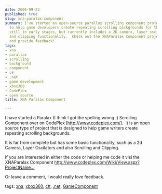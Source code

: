 ```yaml
---
date: 2006-09-23
published: true
slug: xna-paralax-component
summary: I've started an open-source parallax scrolling component project on CodePlex
  to help game developers create repeating scrolling backgrounds for their XNA games.  It's
  still in early stages, but currently includes a 2D camera, layer oscillators, scrolling,
  and clipping functionality.  Check out the XNAParalax Component project on CodePlex
  and provide feedback!
tags:
- xna
- parallax
- scrolling
- background
- component
- c#
- .net
- game development
- xbox360
- CodePlex
- open source
title: XNA Paralax Component

---
```

<p>I have started a Paralax (I think I got the spelling wrong :) Scrolling Component over on CodePlex [<a href="http://www.codeplex.com/">http://www.codeplex.com/</a>].  It is an open source type of project that is designed to help game writers create repeating scrolling backgrounds.</p> <p>It is far from complete but has some basic functionality, such as a 2d Camera, Layer Oscilators and also Scrolling and Clipping.</p> <p>If you are interested in either the code or helping me code it visi the XNAParalax Component <a href="http://www.codeplex.com/Wiki/View.aspx?ProjectName=XnaParalax">http://www.codeplex.com/Wiki/View.aspx?ProjectName...</a></p> <p>Or leave a comment, I would really love feedback.</p> <p>tags: <a href="http://www.kinlan.co.uk/tag/xna" rel="tag">xna</a>, <a href="http://www.kinlan.co.uk/tag/xbox360" rel="tag">xbox360</a>, <a href="http://www.kinlan.co.uk/tag/c#" rel="tag">c#</a>, <a href="http://www.kinlan.co.uk/tag/.net" rel="tag">.net</a>, <a href="http://www.kinlan.co.uk/tag/GameComponent" rel="tag">GameComponent</a></p>

